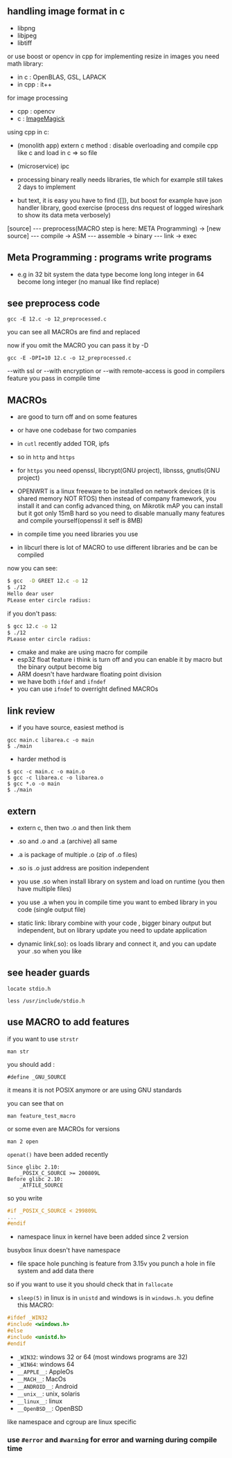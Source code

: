 ## handling image format in c
-  libpng
-  libjpeg
- libtiff

or use boost or opencv in cpp
for implementing resize in images you need math library:
- in c : OpenBLAS, GSL, LAPACK
- in cpp : it++

for image processing 
- cpp : opencv
- c : [ImageMagick](https://imagemagick.org/script/magick-wand.php)

using cpp in c:
- (monolith app) extern c method : disable overloading and compile cpp like c and load in c => so file
- (microservice) ipc 

- processing binary really needs libraries, tle which for example still takes 2 days to implement
- but text, it is easy you have to find {[]}, but boost for example have json handler library, good exercise (process dns request of logged wireshark to show its data meta verbosely)

[source] --- preprocess(MACRO step is here: META Programming) -> [new source] --- compile -> ASM --- assemble -> binary --- link -> exec

## Meta Programming : programs write programs
- e.g in 32 bit system the data type become long long integer in 64 become long integer (no manual like find replace)

## see preprocess code 
```
gcc -E 12.c -o 12_preprocessed.c
```
you can see all MACROs are find and replaced

now if you omit the MACRO you can pass it by -D
```
gcc -E -DPI=10 12.c -o 12_preprocessed.c
```
--with ssl or --with encryption or --with remote-access is good in compilers feature 
you pass in compile time

## MACROs
- are good to turn off and on some features
- or have one codebase for two companies 
- in `cutl` recently added TOR, ipfs
- so in `http` and `https`
- for `https` you need openssl, libcrypt(GNU project), libnsss, gnutls(GNU project)
- OPENWRT is a linux freeware to be installed on network devices (it is shared memory NOT RTOS) then instead of company framework, you install it and can config advanced thing, on Mikrotik mAP you can install but it got only 15mB hard so you need to disable manually many features and compile  yourself(openssl it self is 8MB)

- in compile time you need libraries you use
- in libcurl there is lot of MACRO to use different libraries and be can be compiled

now you can see:
```bash
$ gcc  -D GREET 12.c -o 12
$ ./12
Hello dear user 
PLease enter circle radius: 
```
if you don't pass:
```bash
$ gcc 12.c -o 12
$ ./12
PLease enter circle radius: 
```

- cmake and make are using macro for compile
- esp32 float feature i think is turn off and you can enable it by macro but the binary output become big
- ARM doesn't have hardware floating point division
- we have both `ifdef` and `ifndef`
- you can use `ifndef` to overright defined MACROs

## link review
- if you have source, easiest method is
```
gcc main.c libarea.c -o main
$ ./main
```
- harder method is
```
$ gcc -c main.c -o main.o
$ gcc -c libarea.c -o libarea.o
$ gcc *.o -o main
$ ./main
```

## extern
- extern c, then two .o and then link them
- .so and .o and .a (archive) all same
- .a is package of multiple .o (zip of .o files)
- .so is .o just address are position independent
- you use .so when install library on system  and load on runtime (you then have multiple files)
- you use .a when you in compile time you want to embed library in you code (single output file)

- static link: library combine with your code , bigger binary output but independent, but on library update you need to update application
- dynamic link(.so): os loads library and connect it, and you can update your .so when you like

## see header guards
```
locate stdio.h
```
```
less /usr/include/stdio.h
```

## use MACRO to add features
if you want to use `strstr`
```
man str
```
you should add :
```
#define _GNU_SOURCE
```
it means it is not POSIX anymore or are using GNU standards

you can see that on
```
man feature_test_macro
```

or some even are MACROs for versions
```
man 2 open
```
`openat()` have been added recently
```
Since glibc 2.10:
    _POSIX_C_SOURCE >= 200809L
Before glibc 2.10:
    _ATFILE_SOURCE
```

so you write
```c
#if _POSIX_C_SOURCE < 299809L
...
#endif
```

- namespace linux in kernel 
have been added since 2 version

busybox linux doesn't have namespace

- file space hole punching is feature from 3.15v
you punch a hole in file system and add data there

so if you want to use it you should check that in `fallocate`



- `sleep(5)` in linux is in `unistd` and windows is in `windows.h`. 
you define this MACRO:
```c
#ifdef _WIN32
#include <windows.h>
#else
#include <unistd.h>
#endif
``` 
- `_WIN32`: windows 32 or 64 (most windows programs are 32)
- `_WIN64`: windows 64
- `__APPLE__`: AppleOs
- `__MACH__`: MacOs
- `__ANDROID__`: Android
- `__unix__`: unix, solaris
- `__linux__`: linux
- `__OpenBSD__`: OpenBSD

like namespace and cgroup are linux specific

### use `#error` and `#warning` for error and warning during compile time
